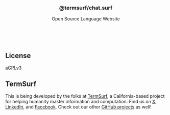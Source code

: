 <br/>
<br/>
<br/>
<br/>
<br/>
<br/>
<br/>

<h3 align='center'>@termsurf/chat.surf</h3>
<p align='center'>
  Open Source Language Website
</p>

<br/>
<br/>
<br/>

## License

[aGPLv3](https://en.wikipedia.org/wiki/GNU_Affero_General_Public_License)

## TermSurf

This is being developed by the folks at [TermSurf](https://term.surf), a
California-based project for helping humanity master information and
computation. Find us on [X](https://x.com/termsurf),
[LinkedIn](https://www.linkedin.com/company/termsurf), and
[Facebook](https://www.facebook.com/termsurf). Check out our other
[GitHub projects](https://github.com/termsurf) as well!
